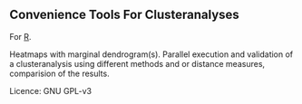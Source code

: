 ## Convenience Tools For Clusteranalyses

For [R](https://www.r-project.org/).

Heatmaps with marginal dendrogram(s). Parallel execution and validation
of a clusteranalysis using different methods and or distance measures, comparision
of the results.

Licence: GNU GPL-v3
